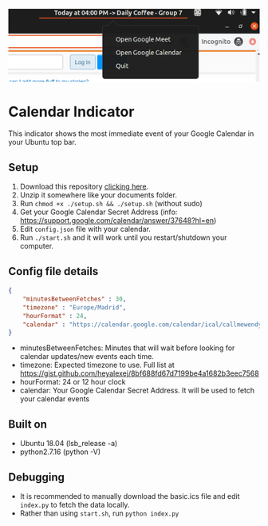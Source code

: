 ![Preview](https://raw.githubusercontent.com/tetreum/calendar-indicator/master/preview.png)

# Calendar Indicator

This indicator shows the most immediate event of your Google Calendar in your Ubuntu top bar.

## Setup

1. Download this repository [clicking here](https://github.com/tetreum/calendar-indicator/archive/master.zip).
2. Unzip it somewhere like your documents folder.
3. Run `chmod +x ./setup.sh && ./setup.sh` (without sudo)
4. Get your Google Calendar Secret Address (info: https://support.google.com/calendar/answer/37648?hl=en)
5. Edit `config.json` file with your calendar.
6. Run `./start.sh` and it will work until you restart/shutdown your computer.

## Config file details

```json
{
    "minutesBetweenFetches" : 30,
    "timezone" : "Europe/Madrid",
    "hourFormat" : 24,
    "calendar" : "https://calendar.google.com/calendar/ical/callmewendy/private-354t34t34t34t34t6/basic.ics"
}
```

- minutesBetweenFetches: Minutes that will wait before looking for calendar updates/new events each time.
- timezone: Expected timezone to use. Full list at https://gist.github.com/heyalexej/8bf688fd67d7199be4a1682b3eec7568
- hourFormat: 24 or 12 hour clock
- calendar: Your Google Calendar Secret Address. It will be used to fetch your calendar events

## Built on

- Ubuntu 18.04 (lsb_release -a)
- python2.7.16 (python -V)

## Debugging

- It is recommended to manually download the basic.ics file and edit `index.py` to fetch the data locally.
- Rather than using `start.sh`, run `python index.py`
